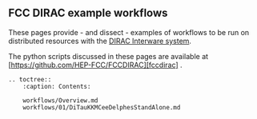 ## FCC DIRAC example workflows

These pages provide - and dissect - examples of workflows to be run on distributed resources with the [DIRAC Interware system][dirac].

The python scripts discussed in these pages are available at [https://github.com/HEP-FCC/FCCDIRAC][fccdirac] .

[dirac]: https://dirac.readthedocs.io/en/latest/
[fccdirac]: https://github.com/HEP-FCC/FCCDIRAC

```eval_rst
.. toctree::
    :caption: Contents:

    workflows/Overview.md
    workflows/01/DiTauKKMCeeDelphesStandAlone.md
```

